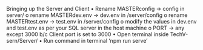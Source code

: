Bringing up the Server and Client
    •	Rename MASTERconfig -> config in server/
          o	rename MASTERdev.env -> dev.env in /server/config
          o	rename MASTERtest.env -> test.env in /server/config
          o	modify the values in dev.env and test.env as per your SQL server in the host machine
          o	PORT -> any except 3000 b/c Client port is set to 3000
    •	Open terminal inside TechV-sern/Server/
    •	Run command in terminal ‘npm run serve’

